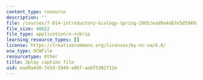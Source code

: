 ```yaml
---
content_type: resource
description: ''
file: /courses/7-014-introductory-biology-spring-2005/ead9a4d87e5d5949a8b7aabf5302f12e_Y8eEMYqkwz0.vtt
file_size: 46622
file_type: application/x-subrip
learning_resource_types: []
license: https://creativecommons.org/licenses/by-nc-sa/4.0/
ocw_type: OCWFile
resourcetype: Other
title: 3play caption file
uid: ead9a4d8-7e5d-5949-a8b7-aabf5302f12e
---
```

